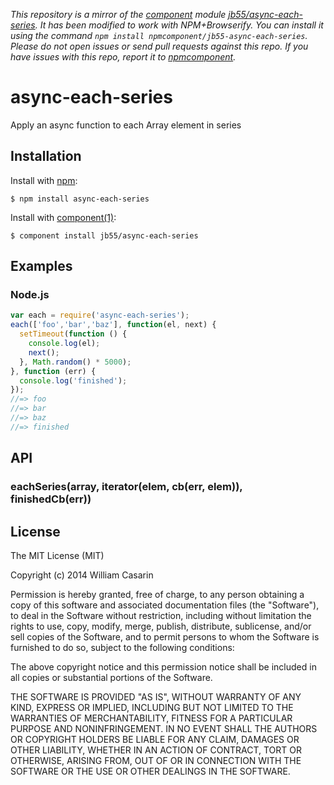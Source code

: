*This repository is a mirror of the [component](http://component.io) module [jb55/async-each-series](http://github.com/jb55/async-each-series). It has been modified to work with NPM+Browserify. You can install it using the command `npm install npmcomponent/jb55-async-each-series`. Please do not open issues or send pull requests against this repo. If you have issues with this repo, report it to [npmcomponent](https://github.com/airportyh/npmcomponent).*
# async-each-series

  Apply an async function to each Array element in series

## Installation

  Install with [npm](https://www.npmjs.org):

    $ npm install async-each-series

  Install with [component(1)](http://component.io):

    $ component install jb55/async-each-series

## Examples

### Node.js

```javascript
var each = require('async-each-series');
each(['foo','bar','baz'], function(el, next) {
  setTimeout(function () {
    console.log(el);
    next();
  }, Math.random() * 5000);
}, function (err) {
  console.log('finished');
});
//=> foo
//=> bar
//=> baz
//=> finished
```

## API

### eachSeries(array, iterator(elem, cb(err, elem)), finishedCb(err))

## License

  The MIT License (MIT)

  Copyright (c) 2014 William Casarin

  Permission is hereby granted, free of charge, to any person obtaining a copy
  of this software and associated documentation files (the "Software"), to deal
  in the Software without restriction, including without limitation the rights
  to use, copy, modify, merge, publish, distribute, sublicense, and/or sell
  copies of the Software, and to permit persons to whom the Software is
  furnished to do so, subject to the following conditions:

  The above copyright notice and this permission notice shall be included in
  all copies or substantial portions of the Software.

  THE SOFTWARE IS PROVIDED "AS IS", WITHOUT WARRANTY OF ANY KIND, EXPRESS OR
  IMPLIED, INCLUDING BUT NOT LIMITED TO THE WARRANTIES OF MERCHANTABILITY,
  FITNESS FOR A PARTICULAR PURPOSE AND NONINFRINGEMENT. IN NO EVENT SHALL THE
  AUTHORS OR COPYRIGHT HOLDERS BE LIABLE FOR ANY CLAIM, DAMAGES OR OTHER
  LIABILITY, WHETHER IN AN ACTION OF CONTRACT, TORT OR OTHERWISE, ARISING FROM,
  OUT OF OR IN CONNECTION WITH THE SOFTWARE OR THE USE OR OTHER DEALINGS IN
  THE SOFTWARE.
